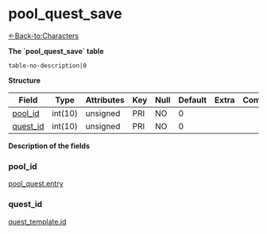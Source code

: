 # pool\_quest\_save

[<-Back-to:Characters](database-characters.md)

**The \`pool\_quest\_save\` table**

`table-no-description|0`

**Structure**

| Field         | Type    | Attributes | Key | Null | Default | Extra | Comment |
|---------------|---------|------------|-----|------|---------|-------|---------|
| [pool_id][1]  | int(10) | unsigned   | PRI | NO   | 0       |       |         |
| [quest_id][2] | int(10) | unsigned   | PRI | NO   | 0       |       |         |

[1]: #pool_id
[2]: #quest_id

**Description of the fields**

### pool\_id

[pool\_quest.entry](pool_quest#id)

### quest\_id

[quest\_template.id](quest_template#id)
